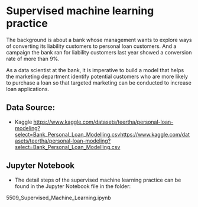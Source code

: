 # Supervised machine learning practice

The background is about a bank whose management wants to explore ways of converting its liability customers to personal loan customers. And a campaign the bank ran for liability customers last year showed a conversion rate of more than 9%. 

As a data scientist at the bank, it is imperative to build a model that helps the marketing department identify potential customers who are more likely to purchase a loan so that targeted marketing can be conducted to increase loan applications. 


## Data Source:

* Kaggle
https://www.kaggle.com/datasets/teertha/personal-loan-modeling?select=Bank_Personal_Loan_Modelling.csvhttps://www.kaggle.com/datasets/teertha/personal-loan-modeling?select=Bank_Personal_Loan_Modelling.csv

## Jupyter Notebook

* The detail steps of the supervised machine learning practice can be found in the Jupyter Notebook file in the folder:

5509_Supervised_Machine_Learning.ipynb
